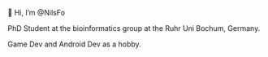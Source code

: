 👋 Hi, I’m @NilsFo

PhD Student at the bioinformatics group at the Ruhr Uni Bochum, Germany.

Game Dev and Android Dev as a hobby.

<!---
- 👋 Hi, I’m @NilsFo
- 👀 I’m interested in ...
- 🌱 I’m currently learning ...
- 💞️ I’m looking to collaborate on ...
- 📫 How to reach me ...
--->

<!---
NilsFo/NilsFo is a ✨ special ✨ repository because its `README.md` (this file) appears on your GitHub profile.
You can click the Preview link to take a look at your changes.
--->

